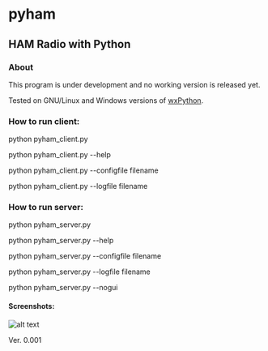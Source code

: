 
# pyham
## HAM Radio with Python

### About
This program is under development and no working version is released yet.

Tested on GNU/Linux and Windows versions of [wxPython](https://www.wxpython.org).

### How to run client:
python pyham_client.py

python pyham_client.py --help

python pyham_client.py --configfile filename

python pyham_client.py --logfile filename


### How to run server:
python pyham_server.py

python pyham_server.py --help

python pyham_server.py --configfile filename

python pyham_server.py --logfile filename

python pyham_server.py --nogui

#### Screenshots:

![alt text](http://titanix.net/~japek/pyham-client-0001.png)

Ver. 0.001
